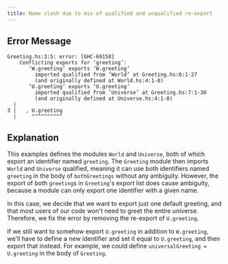 ```yaml
---
title: Name clash due to mix of qualified and unqualified re-export
---
```


## Error Message

```
Greeting.hs:3:5: error: [GHC-69158]
    Conflicting exports for ‘greeting’:
       ‘W.greeting’ exports ‘W.greeting’
         imported qualified from ‘World’ at Greeting.hs:6:1-27
         (and originally defined at World.hs:4:1-8)
       ‘U.greeting’ exports ‘U.greeting’
         imported qualified from ‘Universe’ at Greeting.hs:7:1-30
         (and originally defined at Universe.hs:4:1-8)
  |
3 |   , U.greeting
  |     ^^^^^^^^^^
```

## Explanation

This examples defines the modules `World` and `Universe`, both of which export
an identifier named `greeting`. The `Greeting` module then imports `World` and
`Universe` qualified, meaning it can use both identifiers named `greeting` in
the body of `bothGreetings` without any ambiguity. However, the export of both
`greeting`s in `Greeting`'s export list does cause ambiguity, because a module
can only export one identifier with a given name.

In this case, we decide that we want to export just one default greeting, and
that most users of our code won't need to greet the entire universe. Therefore,
we fix the error by removing the re-export of `U.greeting`.

If we still want to somehow export `U.greeting` in addition to `W.greeting`,
we'll have to define a new identifier and set it equal to `U.greeting`, and then
export that instead. For example, we could define
`universalGreeting = U.greeting` in the body of `Greeting`.
